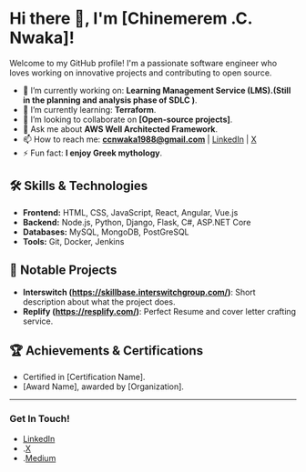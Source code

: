 # Hi there 👋, I'm [Chinemerem .C. Nwaka]!

Welcome to my GitHub profile! I'm a passionate software engineer who loves working on innovative projects and contributing to open source.

- 🔭 I’m currently working on: **Learning Management Service (LMS).(Still in the planning and analysis phase of SDLC )**.
- 🌱 I’m currently learning: **Terraform**.
- 👯 I’m looking to collaborate on **[Open-source projects]**.
- 💬 Ask me about **AWS Well Architected Framework**.
- 📫 How to reach me: **ccnwaka1988@gmail.com** | [LinkedIn](https://www.linkedin.com/in/Neme88/) | [X](https://x.com/Neme_88)
- ⚡ Fun fact: **I enjoy Greek mythology**.

## 🛠️ Skills & Technologies

- **Frontend:** HTML, CSS, JavaScript, React, Angular, Vue.js
- **Backend:** Node.js, Python, Django, Flask, C#, ASP.NET Core
- **Databases:** MySQL, MongoDB, PostGreSQL
- **Tools:** Git, Docker, Jenkins

## 🚀 Notable Projects

- **Interswitch (https://skillbase.interswitchgroup.com/)**: Short description about what the project does.
- **Replify (https://resplify.com/)**: Perfect Resume and cover letter crafting service.

## 🏆 Achievements & Certifications

- Certified in [Certification Name].
- [Award Name], awarded by [Organization].

---

### Get In Touch!
- [LinkedIn](https://www.linkedin.com/in/Neme88/)
- .[X](https://x.com/Neme_88)
- .[Medium](https://medium.com/@Neme88)
